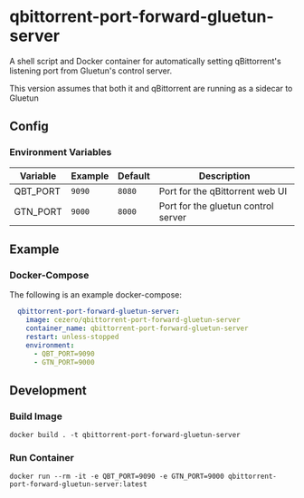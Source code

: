 # qbittorrent-port-forward-gluetun-server

A shell script and Docker container for automatically setting qBittorrent's listening port from Gluetun's control server.

This version assumes that both it and qBittorrent are running as a sidecar to Gluetun

## Config

### Environment Variables

| Variable  | Example    | Default    | Description                          |
|-----------|------------|------------|--------------------------------------|
| QBT_PORT  | `9090`     | `8080`     | Port for the qBittorrent web UI      |
| GTN_PORT  | `9000`     | `8000`     | Port for the gluetun control server  |

## Example

### Docker-Compose

The following is an example docker-compose:

```yaml
  qbittorrent-port-forward-gluetun-server:
    image: cezero/qbittorrent-port-forward-gluetun-server
    container_name: qbittorrent-port-forward-gluetun-server
    restart: unless-stopped
    environment:
      - QBT_PORT=9090
      - GTN_PORT=9000
```

## Development

### Build Image

`docker build . -t qbittorrent-port-forward-gluetun-server`

### Run Container

`docker run --rm -it -e QBT_PORT=9090 -e GTN_PORT=9000 qbittorrent-port-forward-gluetun-server:latest`
